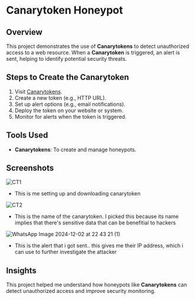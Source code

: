 # Canarytoken Honeypot

## Overview
This project demonstrates the use of **Canarytokens** to detect unauthorized access to a web resource. When a **Canarytoken** is triggered, an alert is sent, helping to identify potential security threats.

## Steps to Create the Canarytoken
1. Visit [Canarytokens](https://canarytokens.org/).
2. Create a new token (e.g., HTTP URL).
3. Set up alert options (e.g., email notifications).
4. Deploy the token on your website or system.
5. Monitor for alerts when the token is triggered.

## Tools Used
- **Canarytokens**: To create and manage honeypots.

## Screenshots
![CT1](https://github.com/user-attachments/assets/243bda04-e9ba-4ae2-9609-8c7846c44285)

- This is me setting up and downloading canarytoken

![CT2](https://github.com/user-attachments/assets/fa34c2e4-f798-46cc-91bc-d3ef3bf2a691)

- This is the name of the canarytoken. I picked this because its name implies that there's sensitive data that can be benefitial to hackers

![WhatsApp Image 2024-12-02 at 22 43 21 (1)](https://github.com/user-attachments/assets/e6281829-1e0c-4f1b-b710-31cc93cf115b)
- This is the alert that i got sent.. this gives me their IP address, which i can use to further investigate the attacker

## Insights
This project helped me understand how honeypots like **Canarytokens** can detect unauthorized access and improve security monitoring.
